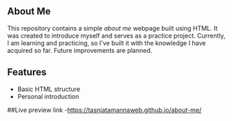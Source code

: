 ## About Me

This repository contains a simple *about me* webpage built using HTML. It was created to introduce myself and serves as a practice project. Currently, I am learning and practicing, so I've built it with the knowledge I have acquired so far. Future improvements are planned.

## Features
- Basic HTML structure
- Personal introduction

##Live preview link
-https://tasniatamannaweb.github.io/about-me/
